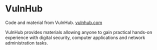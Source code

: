 # VulnHub

Code and material from VulnHub.
[vulnhub.com](https://www.vulnhub.com/)

VulnHub provides materials allowing anyone to gain practical hands-on experience with digital security, computer applications and network administration tasks.
